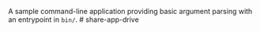 A sample command-line application providing basic argument parsing with an entrypoint in `bin/`.
#   s h a r e - a p p - d r i v e  
 